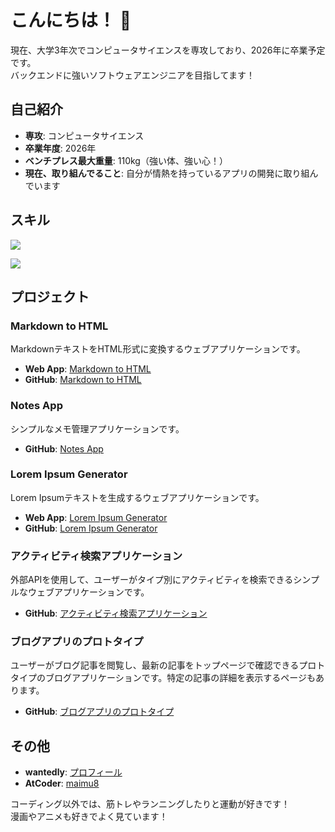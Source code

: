 # こんにちは！ 👋

現在、大学3年次でコンピュータサイエンスを専攻しており、2026年に卒業予定です。  
バックエンドに強いソフトウェアエンジニアを目指してます！

## 自己紹介

- **専攻**: コンピュータサイエンス
- **卒業年度**: 2026年
- **ベンチプレス最大重量**: 110kg（強い体、強い心！）
- **現在、取り組んでること**: 自分が情熱を持っているアプリの開発に取り組んでいます

## スキル

  ![](https://skillicons.dev/icons?i=html,css,javascript,php,rails,python)

  ![](https://github-readme-stats.vercel.app/api/top-langs?username=e225711&show_icons=true&locale=en&layout=compact)

## プロジェクト

### Markdown to HTML
MarkdownテキストをHTML形式に変換するウェブアプリケーションです。  
- **Web App**: [Markdown to HTML](https://mdtohtml.kohagura8888.com/)
- **GitHub**: [Markdown to HTML](https://github.com/e225711/project-markdown-to-html)

### Notes App
シンプルなメモ管理アプリケーションです。  
- **GitHub**: [Notes App](https://github.com/e225711/notes_app)

### Lorem Ipsum Generator
Lorem Ipsumテキストを生成するウェブアプリケーションです。  
- **Web App**: [Lorem Ipsum Generator](https://userlorem.kohagura8888.com/)
- **GitHub**: [Lorem Ipsum Generator](https://github.com/e225711/user-lorem-ipsums)

### アクティビティ検索アプリケーション
外部APIを使用して、ユーザーがタイプ別にアクティビティを検索できるシンプルなウェブアプリケーションです。  
- **GitHub**: [アクティビティ検索アプリケーション](https://github.com/e225711/activity_suggester_app)

### ブログアプリのプロトタイプ
ユーザーがブログ記事を閲覧し、最新の記事をトップページで確認できるプロトタイプのブログアプリケーションです。特定の記事の詳細を表示するページもあります。  
- **GitHub**: [ブログアプリのプロトタイプ](https://github.com/e225711/blog_prototype_app)

## その他

- **wantedly**: [プロフィール](https://www.wantedly.com/id/maimu_kohagura)
- **AtCoder**: [maimu8](https://atcoder.jp/users/maimu8)

コーディング以外では、筋トレやランニングしたりと運動が好きです！  
漫画やアニメも好きでよく見ています！
